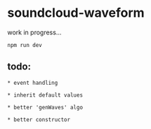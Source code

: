 soundcloud-waveform
===================


work in progress...

```
npm run dev
```

todo:
-----
	
	* event handling

	* inherit default values

	* better 'genWaves' algo

	* better constructor

